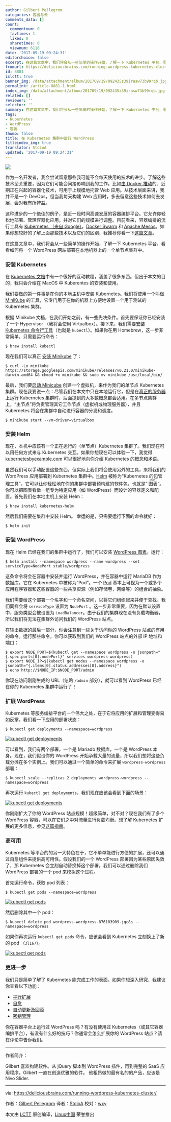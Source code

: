 ```yaml
---
author: Gilbert Pellegrom
categories: 容器与云
comments_data: []
count:
  commentnum: 0
  favtimes: 1
  likes: 0
  sharetimes: 0
  viewnum: 6118
date: '2017-09-19 09:24:31'
editorchoice: false
excerpt: 在这篇文章中，我们将会从一些简单的操作开始，了解一下 Kubernetes 平台，看看如何将一个 WordPress 网站部署在本地机器上的一个单节点集群中。
fromurl: https://deliciousbrains.com/running-wordpress-kubernetes-cluster/
id: 8881
islctt: true
banner_img: /data/attachment/album/201709/19/092435z39irasw73b99rqb.jpg
permalink: /article-8881-1.html
index_img: /data/attachment/album/201709/19/092435z39irasw73b99rqb.jpg.thumb.jpg
related: []
reviewer: ''
selector: ''
summary: 在这篇文章中，我们将会从一些简单的操作开始，了解一下 Kubernetes 平台，看看如何将一个 WordPress 网站部署在本地机器上的一个单节点集群中。
tags:
- Kubernetes
- WordPress
- 容器
thumb: false
title: 在 Kubernetes 集群中运行 WordPress
titleindex_img: true
translator: StdioA
updated: '2017-09-19 09:24:31'
---
```


![](/data/attachment/album/201709/19/092435z39irasw73b99rqb.jpg)


作为一名开发者，我会尝试留意那些我可能不会每天使用的技术的进步。了解这些技术至关重要，因为它们可能会间接影响到我的工作。比如[由 Docker 推动](http://www.zdnet.com/article/what-is-docker-and-why-is-it-so-darn-popular/)的、近期正在兴起的容器化技术，可用于上规模地托管 Web 应用。从技术层面来讲，我并不是一个 DevOps，但当我每天构建 Web 应用时，多去留意这些技术如何去发展，会对我有所裨益。


这种进步的一个绝佳的例子，是近一段时间高速发展的容器编排平台。它允许你轻松地部署、管理容器化应用，并对它们的规模进行调整。目前看来，容器编排的流行工具有 [Kubernetes （来自 Google）](https://kubernetes.io/)，[Docker Swarm](https://docs.docker.com/engine/swarm/) 和 [Apache Mesos](http://mesos.apache.org/)。如果你想较好的了解上面那些技术以及它们的区别，我推荐你看一下[这篇文章](https://mesosphere.com/blog/docker-vs-kubernetes-vs-apache-mesos/)。


在这篇文章中，我们将会从一些简单的操作开始，了解一下 Kubernetes 平台，看看如何将一个 WordPress 网站部署在本地机器上的一个单节点集群中。


### 安装 Kubernetes


在 [Kubernetes 文档](https://kubernetes.io/docs/tutorials/kubernetes-basics/)中有一个很好的互动教程，涵盖了很多东西。但出于本文的目的，我只会介绍在 MacOS 中 Kuberentes 的安装和使用。


我们要做的第一件事是在你的本地主机中安装 Kubernetes。我们将使用一个叫做 [MiniKube](https://kubernetes.io/docs/getting-started-guides/minikube/) 的工具，它专门用于在你的机器上方便地设置一个用于测试的 Kubernetes 集群。


根据 Minikube 文档，在我们开始之前，有一些先决条件。首先要保证你已经安装了一个 Hypervisor （我将会使用 Virtualbox）。接下来，我们需要[安装 Kubernetes 命令行工具](https://kubernetes.io/docs/tasks/tools/install-kubectl/)（也就是 `kubectl`）。如果你在用 Homebrew，这一步非常简单，只需要运行命令：



```
$ brew install kubectl

```

现在我们可以真正 [安装 Minikube](https://github.com/kubernetes/minikube/releases) 了：



```
$ curl -Lo minikube https://storage.googleapis.com/minikube/releases/v0.21.0/minikube-darwin-amd64 && chmod +x minikube && sudo mv minikube /usr/local/bin/

```

最后，我们要[启动 Minicube](https://kubernetes.io/docs/getting-started-guides/minikube/#quickstart) 创建一个虚拟机，来作为我们的单节点 Kubernetes 集群。现在我要说一点：尽管我们在本文中只在本地运行它，但是在[真正的服务器](https://kubernetes.io/docs/tutorials/kubernetes-basics/)上运行 Kubernetes 集群时，后面提到的大多数概念都会适用。在多节点集群上，“主节点”将负责管理其它工作节点（虚拟机或物理服务器），并且 Kubernetes 将会在集群中自动进行容器的分发和调度。



```
$ minikube start --vm-driver=virtualbox

```

### 安装 Helm


现在，本机中应该有一个正在运行的（单节点）Kubernetes 集群了。我们现在可以用任何方式来与 Kubernetes 交互。如果你想现在可以体验一下，我觉得 [kubernetesbyexample.com](http://kubernetesbyexample.com/) 可以很好地向你介绍 Kubernetes 的概念和术语。


虽然我们可以手动配置这些东西，但实际上我们将会使用另外的工具，来将我们的 WordPress 应用部署到 Kubernetes 集群中。[Helm](https://docs.helm.sh/) 被称为“Kubernetes 的包管理工具”，它可以让你轻松地在你的集群中部署预构建的软件包，也就是“<ruby> 图表 <rt>  chart </rt></ruby>”。你可以把图表看做一组专为特定应用（如 WordPress）而设计的容器定义和配置。首先我们在本地主机上安装 Helm：



```
$ brew install kubernetes-helm

```

然后我们需要在集群中安装 Helm。 幸运的是，只需要运行下面的命令就好：



```
$ helm init

```

### 安装 WordPress


现在 Helm 已经在我们的集群中运行了，我们可以安装 [WordPress 图表](https://kubeapps.com/charts/stable/wordpress)。运行：



```
$ helm install --namespace wordpress --name wordpress --set serviceType=NodePort stable/wordpress  

```

这条命令将会在容器中安装并运行 WordPress，并在容器中运行 MariaDB 作为数据库。它在 Kubernetes 中被称为“Pod”。一个 [Pod](https://kubernetes.io/docs/tutorials/kubernetes-basics/explore-intro/) 基本上可视为一个或多个应用程序容器和这些容器的一些共享资源（例如存储卷，网络等）的组合的抽象。


我们需要给这个部署一个名字和一个命名空间，以将它们组织起来并便于查找。我们同样会将 `serviceType` 设置为 `NodePort` 。这一步非常重要，因为在默认设置中，服务类型会被设置为 `LoadBalancer`。由于我们的集群现在没有负载均衡器，所以我们将无法在集群外访问我们的 WordPress 站点。


在输出数据的最后一部分，你会注意到一些关于访问你的 WordPress 站点的有用的命令。运行那些命令，你可以获取到我们的 WordPress 站点的外部 IP 地址和端口：



```
$ export NODE_PORT=$(kubectl get --namespace wordpress -o jsonpath="{.spec.ports[0].nodePort}" services wordpress-wordpress)
$ export NODE_IP=$(kubectl get nodes --namespace wordpress -o jsonpath="{.items[0].status.addresses[0].address}")
$ echo http://$NODE_IP:$NODE_PORT/admin

```

你现在访问刚刚生成的 URL（忽略 `/admin` 部分），就可以看到 WordPress 已经在你的 Kubernetes 集群中运行了！


### 扩展 WordPress


Kubernetes 等服务编排平台的一个伟大之处，在于它将应用的扩展和管理变得易如反掌。我们看一下应用的部署状态：



```
$ kubectl get deployments --namespace=wordpress

```

[![kubectl get deployments](/data/attachment/album/201709/19/092437fu4o5jx5u7oj0f0f.png)](https://cdn.deliciousbrains.com/content/uploads/2017/08/07120711/image4.png)


可以看到，我们有两个部署，一个是 Mariadb 数据库，一个是 WordPress 本身。现在，我们假设你的 WordPress 开始承载大量的流量，所以我们想将这些负载分摊在多个实例上。我们可以通过一个简单的命令来扩展 `wordpress-wordpress` 部署：



```
$ kubectl scale --replicas 2 deployments wordpress-wordpress --namespace=wordpress

```

再次运行 `kubectl get deployments`，我们现在应该会看到下面的场景：


[![kubectl get deployments](/data/attachment/album/201709/19/092438t1cz2uppzo3uc51b.png)](https://cdn.deliciousbrains.com/content/uploads/2017/08/07120710/image2.png)


你刚刚扩大了你的 WordPress 站点规模！超级简单，对不对？现在我们有了多个 WordPress 容器，可以在它们之中对流量进行负载均衡。想了解 Kubernetes 扩展的更多信息，参见[这篇指南](https://kubernetes.io/docs/tutorials/kubernetes-basics/scale-intro/)。


### 高可用


Kubernetes 等平台的的另一大特色在于，它不单单能进行方便的扩展，还可以通过自愈组件来提供高可用性。假设我们的一个 WordPress 部署因为某些原因失效了，那 Kubernetes 会立刻自动替换掉这个部署。我们可以通过删除我们 WordPress 部署的一个 pod 来模拟这个过程。


首先运行命令，获取 pod 列表：



```
$ kubectl get pods --namespace=wordpress

```

[![kubectl get pods](/data/attachment/album/201709/19/092440iosh45bz5swv33wb.png)](https://cdn.deliciousbrains.com/content/uploads/2017/08/07120711/image3.png)


然后删除其中一个 pod：



```
$ kubectl delete pod wordpress-wordpress-876183909-jqc8s --namespace=wordpress

```

如果你再次运行 `kubectl get pods` 命令，应该会看到 Kubernetes 立刻换上了新的 pod （`3l167`）。


[![kubectl get pods](/data/attachment/album/201709/19/092442eg1ncufxyfuxcckk.png)](https://cdn.deliciousbrains.com/content/uploads/2017/08/07120709/image1.png)


### 更进一步


我们只是简单了解了 Kubernetes 能完成工作的表面。如果你想深入研究，我建议你查看以下功能：


* [平行扩展](https://kubernetes.io/docs/tasks/run-application/horizontal-pod-autoscale/)
* [自愈](https://kubernetes.io/docs/concepts/workloads/controllers/replicationcontroller/#what-is-a-replicationcontroller)
* [自动更新及回滚](https://kubernetes.io/docs/concepts/workloads/controllers/deployment/#what-is-a-deployment)
* [密钥管理](https://kubernetes.io/docs/concepts/configuration/secret/)


你在容器平台上运行过 WordPress 吗？有没有使用过 Kubernetes（或其它容器编排平台），有没有什么好的技巧？你通常会怎么扩展你的 WordPress 站点？请在评论中告诉我们。




---


作者简介：


Gilbert 喜欢构建软件。从 jQuery 脚本到 WordPress 插件，再到完整的 SaaS 应用程序，Gilbert 一直在创造优雅的软件。 他粗昂做的最有名的的产品，应该是 Nivo Slider.




---


via: <https://deliciousbrains.com/running-wordpress-kubernetes-cluster/>


作者：[Gilbert Pellegrom](https://deliciousbrains.com/author/gilbert-pellegrom/) 译者：[StdioA](https://github.com/StdioA) 校对：[wxy](https://github.com/wxy)


本文由 [LCTT](https://github.com/LCTT/TranslateProject) 原创编译，[Linux中国](https://linux.cn/) 荣誉推出